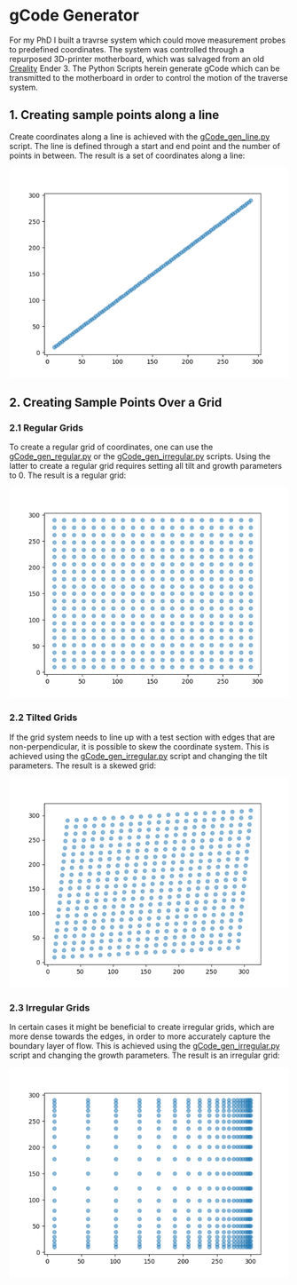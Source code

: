 # gCode Generator

For my PhD I built a travrse system which could move measurement probes to predefined coordinates. The system was controlled through a repurposed 3D-printer motherboard, which was salvaged from an old [Creality](https://en.wikipedia.org/wiki/Creality) Ender 3. The Python Scripts herein generate gCode which can be transmitted to the motherboard in order to control the motion of the traverse system.

## 1. Creating sample points along a line

Create coordinates along a line is achieved with the [gCode_gen_line.py](https://github.com/hohenhau/gCode_Generator/blob/main/gCode_gen_line.py) script. The line is defined through a start and end point and the number of points in between. The result is a set of coordinates along a line:

![alt text](https://github.com/hohenhau/gCode_Generator/blob/main/coordinates_line.png)

## 2. Creating Sample Points Over a Grid

### 2.1 Regular Grids

To create a regular grid of coordinates, one can use the [gCode_gen_regular.py](https://github.com/hohenhau/gCode_Generator/blob/main/gCode_gen_regular.py) or the [gCode_gen_irregular.py](https://github.com/hohenhau/gCode_Generator/blob/main/gCode_gen_irregular.py) scripts. Using the latter to create a regular grid requires setting all tilt and growth parameters to 0. The result is a regular grid:

![alt text](https://github.com/hohenhau/gCode_Generator/blob/main/coordinates_grid_regular.png)

### 2.2 Tilted Grids

If the grid system needs to line up with a test section with edges that are non-perpendicular, it is possible to skew the coordinate system. This is achieved using the [gCode_gen_irregular.py](https://github.com/hohenhau/gCode_Generator/blob/main/gCode_gen_irregular.py) script and changing the tilt parameters. The result is a skewed grid:

![alt text](https://github.com/hohenhau/gCode_Generator/blob/main/coordinates_grid_tilted.png)

### 2.3 Irregular Grids

In certain cases it might be beneficial to create irregular grids, which are more dense towards the edges, in order to more accurately capture the boundary layer of flow. This is achieved using the [gCode_gen_irregular.py](https://github.com/hohenhau/gCode_Generator/blob/main/gCode_gen_irregular.py) script and changing the growth parameters. The result is an irregular grid:

![alt text](https://github.com/hohenhau/gCode_Generator/blob/main/coordinates_grid_irregular.png)
